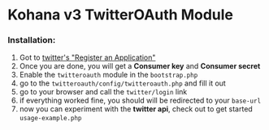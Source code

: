 # Kohana v3 TwitterOAuth Module

### Installation:

1. Got to [twitter's "Register an Application"](http://twitter.com/apps/new)
2. Once you are done, you will get a **Consumer key** and **Consumer secret**
4. Enable the `twitteroauth` module in the `bootstrap.php`
5. go to the `twitteroauth/config/twitteroauth.php` and fill it out
6. go to your browser and call the `twitter/login` link
7. if everything worked fine, you should will be redirected to your `base-url`
8. now you can experiment with the **twitter api**, check out to get started `usage-example.php`